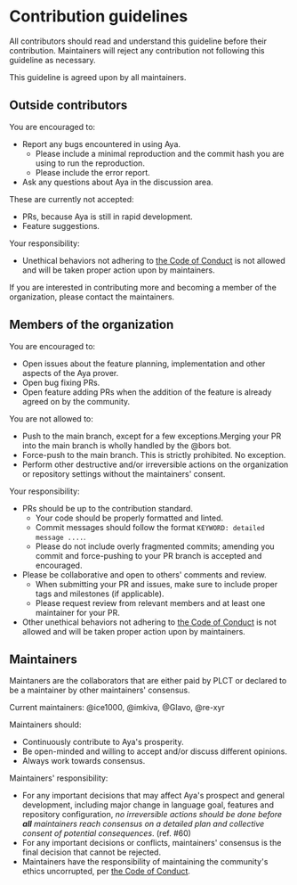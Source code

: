 # Contribution guidelines

All contributors should read and understand this guideline before their contribution. Maintainers will reject any contribution not following this guideline as necessary.

This guideline is agreed upon by all maintainers.

## Outside contributors

You are encouraged to:

- Report any bugs encountered in using Aya.
  - Please include a minimal reproduction and the commit hash you are using to run the reproduction.
  - Please include the error report.
- Ask any questions about Aya in the discussion area.

These are currently not accepted:

- PRs, because Aya is still in rapid development.
- Feature suggestions.

Your responsibility:

- Unethical behaviors not adhering to [the Code of Conduct](CODE_OF_CONDUCT.md) is not allowed and will be taken proper action upon by maintainers.

If you are interested in contributing more and becoming a member of the organization, please contact the maintainers.

## Members of the organization

You are encouraged to:

- Open issues about the feature planning, implementation and other aspects of the Aya prover.
- Open bug fixing PRs.
- Open feature adding PRs when the addition of the feature is already agreed on by the community.

You are not allowed to:

- Push to the main branch, except for a few exceptions.Merging your PR into the main branch is wholly handled by the @bors bot.
- Force-push to the main branch. This is strictly prohibited. No exception.
- Perform other destructive and/or irreversible actions on the organization or repository settings without the maintainers' consent.

Your responsibility:

- PRs should be up to the contribution standard.
  - Your code should be properly formatted and linted.
  - Commit messages should follow the format `KEYWORD: detailed message ....`.
  - Please do not include overly fragmented commits; amending you commit and force-pushing to your PR branch is accepted and encouraged.
- Please be collaborative and open to others' comments and review.
  - When submitting your PR and issues, make sure to include proper tags and milestones (if applicable).
  - Please request review from relevant members and at least one maintainer for your PR.
- Other unethical behaviors not adhering to [the Code of Conduct](CODE_OF_CONDUCT.md) is not allowed and will be taken proper action upon by maintainers.

## Maintainers

Maintaners are the collaborators that are either paid by PLCT or declared to be a maintainer by other maintainers' consensus.

Current maintainers: @ice1000, @imkiva, @Glavo, @re-xyr

Maintainers should:

- Continuously contribute to Aya's prosperity.
- Be open-minded and willing to accept and/or discuss different opinions.
- Always work towards consensus.

Maintainers' responsibility:

- For any important decisions that may affect Aya's prospect and general development, including major change in language goal, features and repository configuration, *no irreversible actions should be done before **all** maintainers reach consensus on a detailed plan and collective consent of potential consequences*. (ref. #60)
- For any important decisions or conflicts, maintainers' consensus is the final decision that cannot be rejected.
- Maintainers have the responsibility of maintaining the community's ethics uncorrupted, per [the Code of Conduct](CODE_OF_CONDUCT.md).
